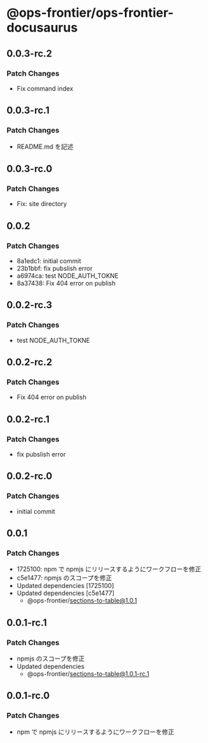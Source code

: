 # @ops-frontier/ops-frontier-docusaurus

## 0.0.3-rc.2

### Patch Changes

-   Fix command index

## 0.0.3-rc.1

### Patch Changes

-   README.md を記述

## 0.0.3-rc.0

### Patch Changes

-   Fix: site directory

## 0.0.2

### Patch Changes

-   8a1edc1: initial commit
-   23b1bbf: fix pubslish error
-   a6974ca: test NODE_AUTH_TOKNE
-   8a37438: Fix 404 error on publish

## 0.0.2-rc.3

### Patch Changes

-   test NODE_AUTH_TOKNE

## 0.0.2-rc.2

### Patch Changes

-   Fix 404 error on publish

## 0.0.2-rc.1

### Patch Changes

-   fix pubslish error

## 0.0.2-rc.0

### Patch Changes

-   initial commit

## 0.0.1

### Patch Changes

-   1725100: npm で npmjs にリリースするようにワークフローを修正
-   c5e1477: npmjs のスコープを修正
-   Updated dependencies [1725100]
-   Updated dependencies [c5e1477]
    -   @ops-frontier/sections-to-table@1.0.1

## 0.0.1-rc.1

### Patch Changes

-   npmjs のスコープを修正
-   Updated dependencies
    -   @ops-frontier/sections-to-table@1.0.1-rc.1

## 0.0.1-rc.0

### Patch Changes

-   npm で npmjs にリリースするようにワークフローを修正
